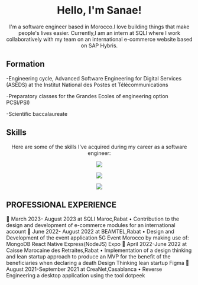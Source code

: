 
<h1 align="center">Hello, I'm Sanae!</h1>

<p align="center">I'm a software engineer based in Morocco.I love building things that make people's lives easier.
  Currently,I am an intern at SQLI where I work collaboratively with my team on an international e-commerce website based on SAP Hybris.</p>
  
 ## Formation
 
 -Engineering cycle, Advanced Software Engineering for Digital Services (ASEDS) at the Institut National des Postes et Télécommunications
  
 -Preparatory classes for the Grandes Ecoles of engineering option PCSI/PSI)
 
 -Scientific baccalaureate
 
## Skills

<p align="center">
  Here are some of the skills I've acquired during my career as a software engineer:
</p>

<p align="center">
  <img src="https://img.shields.io/badge/Backend-Java%20%7C%20JEE%20%7C%20Spring%20Boot%20%7C%20SAP%20Hybris-orange">
</p>

<p align="center">
  <img src="https://img.shields.io/badge/Frontend-React-blue">
</p>

<p align="center">
  <img src="https://img.shields.io/badge/Full--stack-Node.js-green">
</p>

## PROFESSIONAL EXPERIENCE

 March 2023- August 2023 at SQLI Maroc,Rabat
• Contribution to the design and development of e-commerce modules for an
international account
 June 2022- August 2022 at BEAMTEL,Rabat
• Design and Development of the event application 5G Event
Morocco by making use of:
MongoDB React Native Express(NodeJS) Expo
 April 2022-June 2022 at Caisse Marocaine des Retraites,Rabat
• Implementation of a design thinking and lean startup approach to produce an
MVP for the benefit of the beneficiaries when declaring a death
Design Thinking lean startup Figma
 August 2021-September 2021 at  CreaNet,Casablanca
• Reverse Engineering a desktop application using the
tool dotpeek



